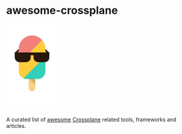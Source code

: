 # awesome-crossplane
<img src="assets/awesome-crossplane.png" width="150"><br/><br/>

A curated list of [awesome](https://github.com/sindresorhus/awesome) [Crossplane](https://github.com/crossplane/crossplane) related tools, frameworks and articles.
